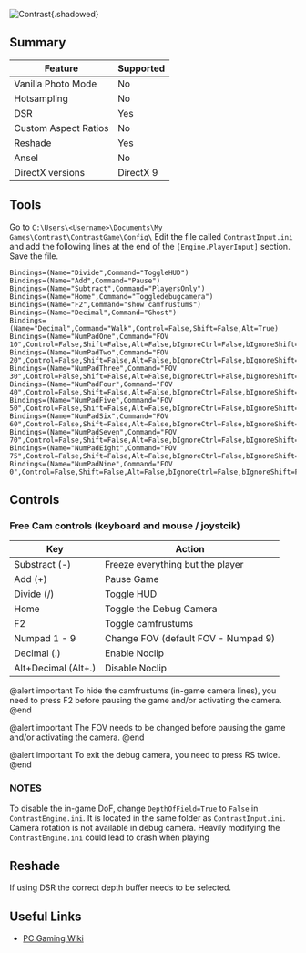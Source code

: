 ![Contrast](Images\contrast.png "Shot by Antic Owl"){.shadowed}

## Summary

Feature | Supported
--|--
Vanilla Photo Mode | No
Hotsampling | No
DSR | Yes
Custom Aspect Ratios | No
Reshade | Yes
Ansel | No
DirectX versions | DirectX 9
 
## Tools

Go to `C:\Users\<Username>\Documents\My Games\Contrast\ContrastGame\Config\`
Edit the file called `ContrastInput.ini` and add the following lines at the end of the `[Engine.PlayerInput]` section.
Save the file.

```
Bindings=(Name="Divide",Command="ToggleHUD")
Bindings=(Name="Add",Command="Pause")
Bindings=(Name="Subtract",Command="PlayersOnly")
Bindings=(Name="Home",Command="Toggledebugcamera")
Bindings=(Name="F2",Command="show camfrustums")
Bindings=(Name="Decimal",Command="Ghost")
Bindings=(Name="Decimal",Command="Walk",Control=False,Shift=False,Alt=True)
Bindings=(Name="NumPadOne",Command="FOV 10",Control=False,Shift=False,Alt=False,bIgnoreCtrl=False,bIgnoreShift=False,bIgnoreAlt=False)
Bindings=(Name="NumPadTwo",Command="FOV 20",Control=False,Shift=False,Alt=False,bIgnoreCtrl=False,bIgnoreShift=False,bIgnoreAlt=False)
Bindings=(Name="NumPadThree",Command="FOV 30",Control=False,Shift=False,Alt=False,bIgnoreCtrl=False,bIgnoreShift=False,bIgnoreAlt=False)
Bindings=(Name="NumPadFour",Command="FOV 40",Control=False,Shift=False,Alt=False,bIgnoreCtrl=False,bIgnoreShift=False,bIgnoreAlt=False)
Bindings=(Name="NumPadFive",Command="FOV 50",Control=False,Shift=False,Alt=False,bIgnoreCtrl=False,bIgnoreShift=False,bIgnoreAlt=False)
Bindings=(Name="NumPadSix",Command="FOV 60",Control=False,Shift=False,Alt=False,bIgnoreCtrl=False,bIgnoreShift=False,bIgnoreAlt=False)
Bindings=(Name="NumPadSeven",Command="FOV 70",Control=False,Shift=False,Alt=False,bIgnoreCtrl=False,bIgnoreShift=False,bIgnoreAlt=False)
Bindings=(Name="NumPadEight",Command="FOV 75",Control=False,Shift=False,Alt=False,bIgnoreCtrl=False,bIgnoreShift=False,bIgnoreAlt=False)
Bindings=(Name="NumPadNine",Command="FOV 0",Control=False,Shift=False,Alt=False,bIgnoreCtrl=False,bIgnoreShift=False,bIgnoreAlt=False)
```


## Controls

### Free Cam controls (keyboard and mouse / joystcik)

Key | Action
--|--
Substract (-) | Freeze everything but the player
Add (+) | Pause Game
Divide (/) | Toggle HUD
Home | Toggle the Debug Camera
F2| Toggle camfrustums
Numpad 1 - 9 | Change FOV (default FOV - Numpad 9)
Decimal (.) | Enable Noclip
Alt+Decimal (Alt+.) | Disable Noclip


@alert important
To hide the camfrustums (in-game camera lines), you need to press F2 before pausing the game and/or activating the camera.
@end

@alert important
The FOV needs to be changed before pausing the game and/or activating the camera.
@end

@alert important
To exit the debug camera, you need to press RS twice.
@end

### NOTES
To disable the in-game DoF, change `DepthOfField=True` to `False` in `ContrastEngine.ini`.
It is located in the same folder as `ContrastInput.ini`.
Camera rotation is not available in debug camera.
Heavily modifying the `ContrastEngine.ini` could lead to crash when playing

## Reshade

If using DSR the correct depth buffer needs to be selected.

## Useful Links

* [PC Gaming Wiki](https://www.pcgamingwiki.com/wiki/Contrast)
